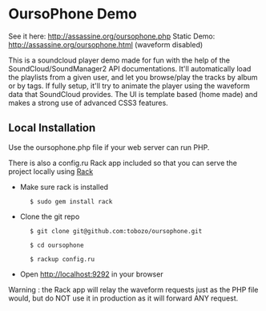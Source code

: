 # OursoPhone Demo

See it here: http://assassine.org/oursophone.php 
Static Demo: http://assassine.org/oursophone.html (waveform disabled)

This is a soundcloud player demo made for fun with the help of the SoundCloud/SoundManager2 API documentations.
It'll automatically load the playlists from a given user, and let you browse/play the tracks by album or by tags.
If fully setup, it'll try to animate the player using the waveform data that SoundCloud provides.
The UI is template based (home made) and makes a strong use of advanced CSS3 features.

## Local Installation

Use the oursophone.php file if your web server can run PHP.

There is also a config.ru Rack app included so that you can serve the project locally using [Rack](http://rack.github.com)

* Make sure rack is installed

`      $ sudo gem install rack`

* Clone the git repo

`      $ git clone git@github.com:tobozo/oursophone.git`

`      $ cd oursophone`

`      $ rackup config.ru`

* Open [http://localhost:9292](http://localhost:9292) in your browser

Warning : the Rack app will relay the waveform requests just as the PHP file would, but do NOT use it in production as it will forward ANY request.

